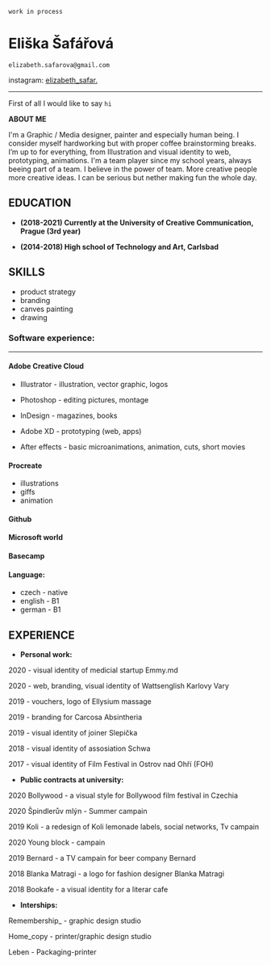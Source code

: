 `work in process`

# Eliška Šafářová

`elizabeth.safarova@gmail.com` 

instagram: [elizabeth_safar.](https://www.instagram.com/elizabeth_safar/) 

---

First of all I would like to say `hi`

**ABOUT ME** 

I'm a Graphic / Media designer, painter and especially human being. 
I consider myself hardworking but with proper coffee brainstorming breaks. I’m up to for everything, from Illustration and visual identity to web, prototyping, animations. I'm a team player since my school years, always beeing part of a team. I believe in the power of team. More creative people more creative ideas. I can be serious but nether making fun the whole day. 


## EDUCATION

  * **(2018-2021) Currently at the University of Creative Communication, Prague (3rd year)**

  * **(2014-2018) High school of Technology and Art, Carlsbad**
   

 
 ## SKILLS
 
 - product strategy
 - branding
 - canves painting
 - drawing
 
   
 ### Software experience:
  
  ---
  
   #### Adobe Creative Cloud 
   
   - Illustrator - illustration, vector graphic, logos 
   
   - Photoshop - editing pictures, montage 
   
   - InDesign - magazines, books
   
   - Adobe XD - prototyping (web, apps)
   
   - After effects - basic microanimations, animation, cuts, short movies
   
   
   #### Procreate
   - illustrations
   - giffs
   - animation
   
   
   
   #### Github
   
   #### Microsoft world
   
   #### Basecamp
   
   #### Language: 
 
   - czech - native 
   - english - B1 
   - german - B1
 


 ## EXPERIENCE
 
  * **Personal work:** 
  
 2020 - visual identity of medicial startup Emmy.md
  
 2020 - web, branding, visual identity of Wattsenglish Karlovy Vary
  
 2019 - vouchers, logo of Ellysium massage
  
 2019 - branding for Carcosa Absintheria
  
 2019 - visual identity of joiner Slepička 
  
 2018 - visual identity of assosiation Schwa
  
 2017 - visual identity of Film Festival in Ostrov nad Ohří (FOH)
  
  
  * **Public contracts at university:** 
  
2020 Bollywood - a visual style for Bollywood film festival in Czechia 

2020 Špindlerův mlýn - Summer campain

2019 Koli - a redesign of Koli lemonade labels, social networks, Tv campain

2020 Young block - campain 

2019 Bernard - a TV campain for beer company Bernard

2018 Blanka Matragi - a logo for fashion designer Blanka Matragi

2018 Bookafe - a visual identity for a literar cafe
  
  
  
  
  * **Interships:** 
  
  Remembership_ - graphic design studio
  
  Home_copy - printer/graphic design studio
  
  Leben - Packaging-printer
 

   

   
 
